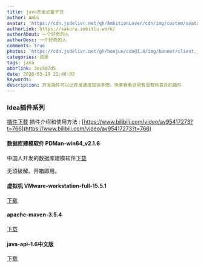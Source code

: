 ```yaml
---
title: java开发必备干货
author: Ambi
avatar: 'https://cdn.jsdelivr.net/gh/AmbitionLover/cdn/img/custom/avatar.jpg'
authorLink: https://sakura.ambitlu.work/
authorAbout: 一个好奇的人
authorDesc: 一个好奇的人
comments: true
photos: 'https://cdn.jsdelivr.net/gh/honjun/cdn@1.4/img/banner/client.jpg'
categories: 资源
tags: java
abbrlink: 3ec507d5
date: 2020-03-19 21:48:02
keywords: 
description: 开发插件可以让开发速度加快多倍。快来看看这里有没有你喜欢的插件
---
```


### Idea插件系列
[插件下载](https://www.lanzous.com/iaicrah)
插件介绍和使用方法 : [https://www.bilibili.com/video/av95417273?t=766](https://www.bilibili.com/video/av95417273?t=766)

#### 数据库建模软件 PDMan-win64_v2.1.6

中国人开发的数据库建模软件[下载](https://gitee.com/robergroup/pdman/attach_files)

无须破解。开箱即用。

#### 虚拟机 VMware-workstation-full-15.5.1

[下载](http://forspeed.onlinedown.net/down/newdown/1/20/VMware-workstation-full-15.5.1-15018445.zip)

####  apache-maven-3.5.4

[下载](https://www.lanzous.com/iag71sh)

#### java-api-1.6中文版
[下载](https://www.lanzous.com/iag72qb)
